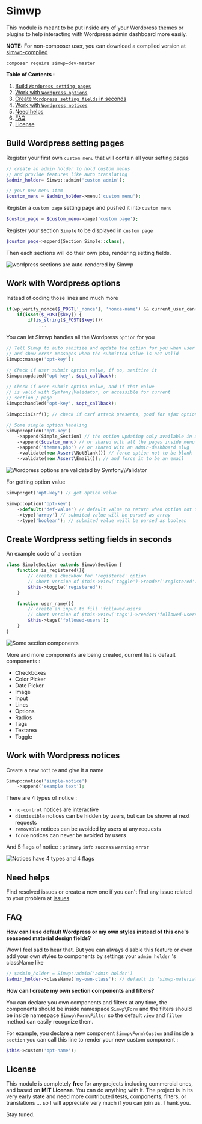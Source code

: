 # Simwp

This module is meant to be put inside any of your Wordpress themes or plugins to help interacting with Wordpress admin dashboard more easily.

**NOTE:** For non-composer user, you can download a compiled version at [simwp-compiled](https://github.com/dumday/simwp-compiled)

```
composer require simwp=dev-master
```

**Table of Contents :**

1. [Build `Wordpress setting pages`](#build-wordpress-setting-pages)
2. [Work with `Wordpress options`](#work-with-wordpress-options)
3. [Create `Wordpress setting fields` in seconds](#create-wordpress-setting-fields-in-seconds)
4. [Work with `Wordpress notices`](#work-with-wordpress-notices)
5. [Need helps](#need-helps)
6. [FAQ](#faq)
7. [License](#license)

## Build Wordpress setting pages

Register your first own `custom menu` that will contain all your setting pages

```php
// create an admin holder to hold custom menus
// and provide features like auto translating
$admin_holder= Simwp::admin('custom admin');

// your new menu item
$custom_menu = $admin_holder->menu('custom menu');
```

Register a `custom page` setting page and pushed it into `custom menu`

```php
$custom_page = $custom_menu->page('custom page');
```

Register your section `Simple` to be displayed in `custom page`

```php
$custom_page->append(Section_Simple::class);
```

Then each sections will do their own jobs, rendering setting fields.

![wordpress sections are auto-rendered by Simwp](https://i.imgur.com/2Ykq2G9.pngg)

## Work with Wordpress options

Instead of coding those lines and much more

```php
if(wp_verify_nonce($_POST['_nonce'], 'nonce-name') && current_user_can('manage_options')){
	if(isset($_POST[$key]) {
		if(is_string($_POST[$key])){
			...
```

You can let Simwp handles all the Wordpress `option` for you

```php
// Tell Simwp to auto sanitize and update the option for you when user hit enter
// and show error messages when the submitted value is not valid
Simwp::manage('opt-key');

// Check if user submit option value, if so, sanitize it
Simwp::updated('opt-key', $opt_callback);

// Check if user submit option value, and if that value
// is valid with Symfony\Validator, or accessible for current
// section / page
Simwp::handled('opt-key', $opt_callback);

Simwp::isCsrf(); // check if csrf attack presents, good for ajax options

// Some simple option handling
Simwp::option('opt-key')
	->append(Simple_Section) // the option updating only available in a specified section
	->append($custom_menu) // or shared with all the pages inside menu
	->append('themes.php') // or shared with an admin-dashboard slug
	->validate(new Assert\NotBlank()) // force option not to be blank
	->validate(new Assert\Email()); // and force it to be an email
```

![Wordpress options are validated by Symfony\Validator](https://i.imgur.com/Efd3fDw.png)

For getting option value
```php
Simwp::get('opt-key') // get option value

Simwp::option('opt-key')
	->default('def-value') // default value to return when option not found
	->type('array') // submited value will be parsed as array
	->type('boolean'); // submited value weill be parsed as boolean
```

## Create Wordpress setting fields in seconds

An example code of a `section`

```php
class SimpleSection extends Simwp\Section {
	function is_registered(){
		// create a checkbox for 'registered' option
		// short version of $this->view('toggle')->render('registered')
		$this->toggle('registered');
	}

	function user_name(){
		// create an input to fill 'followed-users'
		// short version of $this->view('tags')->render('followed-users')
		$this->tags('followed-users');
	}
}
```

![Some section components](https://i.imgur.com/JAQRFbh.png)

More and more components are being created, current list is default components :

- Checkboxes
- Color Picker
- Date Picker
- Image
- Input
- Lines
- Options
- Radios
- Tags
- Textarea
- Toggle

## Work with Wordpress notices

Create a new `notice` and give it a name

```php
Simwp::notice('simple-notice')
	->append('example text');
```
There are 4 types of notice :
- `no-control` notices are interactive
- `dismissible` notices can be hidden by users, but can be shown at next requests
- `removable` notices can be avoided by users at any requests
- `force` notices can never be avoided by users

And 5 flags of notice : `primary` `info` `success` `warning` `error`

![Notices have 4 types and 4 flags](https://i.imgur.com/BZzhvgT.png)

## Need helps

Find resolved issues or create a new one if you can't find any issue related to your problem at [Issues](issues)

## FAQ

**How can I use default Wordpress or my own styles instead of this one's seasoned material design fields?**

Wow I feel sad to hear that. But you can always disable this feature or even add your own styles to components by settings your `admin holder` 's className like

```php
// $admin_holder = Simwp::admin('admin holder')
$admin_holder->className('my-own-class'); // default is 'simwp-material-ui'
```

**How can I create my own section components and filters?**

You can declare you own components and filters at any time, the components should be inside namespace `Simwp\Form` and the filters should be inside namespace `Simwp\Form\Filter` so the default `view` and `filter` method can easily recognize them.

For example, you declare a new component `Simwp\Form\Custom` and inside a `section` you can call this line to render your new custom component :

```php
$this->custom('opt-name');
```

## License

This module is completely **free** for any projects including commercial ones, and based on **MIT License**. You can do anything with it. The project is in its very early state and need more contributed tests, components, filters, or translations ... so I will appreciate very much if you can join us. Thank you.

Stay tuned.
